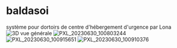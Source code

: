 # baldasoi
système pour dortoirs de centre d'hébergement d'urgence par Lona 
![3D vue générale](https://github.com/fablabke/baldasoi/assets/138204195/489d8f81-17aa-4ec5-a9b5-176f3f7a488c)
![PXL_20230630_100803244](https://github.com/fablabke/baldasoi/assets/21321409/22ebf24a-a660-4a35-ae12-d28b8b8d0073)
![PXL_20230630_100915651](https://github.com/fablabke/baldasoi/assets/21321409/1974d4f1-ba5d-4691-8420-c9ea3c02f382)
![PXL_20230630_100910376](https://github.com/fablabke/baldasoi/assets/21321409/7ca6bf16-2a7b-4233-aa93-c73ee54b08aa)
